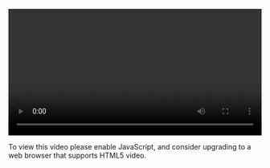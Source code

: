 <video controls="" style="width: 100%; display: block;"><source src="http://o86bpj665.bkt.clouddn.com/gulp-flex-res/6-gulp.mp4" type="video/mp4"><p>To view this video please enable JavaScript, and consider upgrading to a web browser that supports HTML5 video.</p></video>
